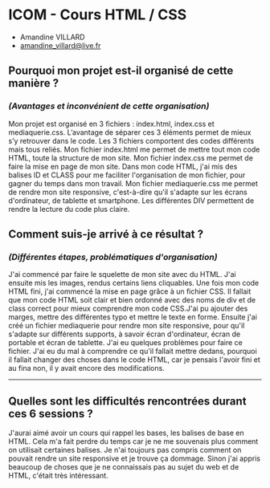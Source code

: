 # ICOM - Cours HTML / CSS #

* Amandine VILLARD
* amandine_villard@live.fr

## Pourquoi mon projet est-il organisé de cette manière ?
### _(Avantages et inconvénient de cette organisation)_
Mon projet est organisé en 3 fichiers : index.html, index.css et mediaquerie.css.
L’avantage de séparer ces 3 éléments permet de mieux s’y retrouver dans le code. Les 3 fichiers comportent des codes différents mais tous reliés. 
Mon fichier index.html me permet de mettre tout mon code HTML, toute la structure de mon site. 
Mon fichier index.css me permet de faire la mise en page de mon site. Dans mon code HTML, j'ai mis des balises ID et CLASS pour me faciliter l'organisation de mon fichier, pour gagner du temps dans mon travail.
Mon fichier mediaquerie.css me permet de rendre mon site responsive, c'est-à-dire qu'il s'adapte sur les écrans d'ordinateur, de tablette et smartphone. 
Les différentes DIV permettent de rendre la lecture du code plus claire.

## Comment suis-je arrivé à ce résultat ?
### _(Différentes étapes, problématiques d'organisation)_
J'ai commencé par faire le squelette de mon site avec du HTML. J'ai ensuite mis les images, rendus certains liens cliquables. Une fois mon code HTML fini, j'ai commencé la mise en page grâce à un fichier CSS. Il fallait que mon code HTML soit clair et bien ordonné avec des noms de div et de class correct pour mieux comprendre mon code CSS.J'ai pu ajouter des marges, mettre des différentes typo et mettre le texte en forme. Ensuite j'ai créé un fichier mediaquerie pour rendre mon site responsive, pour qu'il s'adapte sur différents supports, à savoir écran d'ordinateur, écran de portable et écran de tablette. J'ai eu quelques problèmes pour faire ce fichier. J'ai eu du mal à comprendre ce qu'il fallait mettre dedans, pourquoi il fallait changer des choses dans le code HTML, car je pensais l'avoir fini et au fina non, il y avait encore des modifications.  

---
## Quelles sont les difficultés rencontrées durant ces 6 sessions ?
J'aurai aimé avoir un cours qui rappel les bases, les balises de base en HTML. Cela m'a fait perdre du temps car je ne me souvenais plus comment on utilisait certaines balises. Je n'ai toujours pas compris comment on pouvait rendre un site responsive et je trouve ça dommage. Sinon j'ai appris beaucoup de choses que je ne connaissais pas au sujet du web et de HTML, c'était très intéressant. 
